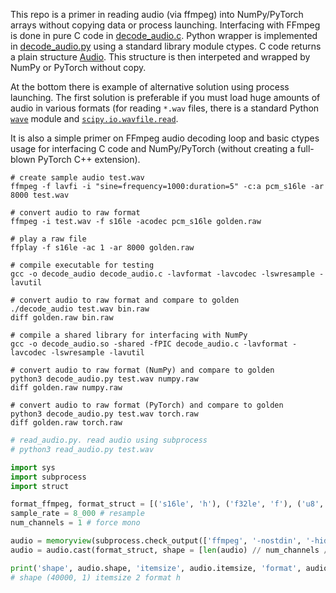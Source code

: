 This repo is a primer in reading audio (via ffmpeg) into NumPy/PyTorch arrays without copying data or process launching. Interfacing with FFmpeg is done in pure C code in [decode_audio.c](./decode_audio.c). Python wrapper is implemented in [decode_audio.py](./decode_audio.py) using a standard library module ctypes. C code returns a plain structure [Audio](./decode_audio.c#L12-L20). This structure is then interpeted and wrapped by NumPy or PyTorch without copy.

At the bottom there is example of alternative solution using process launching. The first solution is preferable if you must load huge amounts of audio in various formats (for reading `*.wav` files, there is a standard Python [`wave`](https://docs.python.org/3/library/wave.html) module and [`scipy.io.wavfile.read`](https://docs.scipy.org/doc/scipy/reference/generated/scipy.io.wavfile.read.html).

It is also a simple primer on FFmpeg audio decoding loop and basic ctypes usage for interfacing C code and NumPy/PyTorch (without creating a full-blown PyTorch C++ extension).

```shell
# create sample audio test.wav
ffmpeg -f lavfi -i "sine=frequency=1000:duration=5" -c:a pcm_s16le -ar 8000 test.wav

# convert audio to raw format
ffmpeg -i test.wav -f s16le -acodec pcm_s16le golden.raw

# play a raw file
ffplay -f s16le -ac 1 -ar 8000 golden.raw

# compile executable for testing
gcc -o decode_audio decode_audio.c -lavformat -lavcodec -lswresample -lavutil

# convert audio to raw format and compare to golden
./decode_audio test.wav bin.raw
diff golden.raw bin.raw

# compile a shared library for interfacing with NumPy
gcc -o decode_audio.so -shared -fPIC decode_audio.c -lavformat -lavcodec -lswresample -lavutil

# convert audio to raw format (NumPy) and compare to golden
python3 decode_audio.py test.wav numpy.raw
diff golden.raw numpy.raw

# convert audio to raw format (PyTorch) and compare to golden
python3 decode_audio.py test.wav torch.raw
diff golden.raw torch.raw
```

```python
# read_audio.py. read audio using subprocess
# python3 read_audio.py test.wav

import sys
import subprocess
import struct

format_ffmpeg, format_struct = [('s16le', 'h'), ('f32le', 'f'), ('u8', 'B'), ('s8', 'b')][0]
sample_rate = 8_000 # resample
num_channels = 1 # force mono

audio = memoryview(subprocess.check_output(['ffmpeg', '-nostdin', '-hide_banner', '-nostats', '-loglevel', 'quiet', '-i', sys.argv[1], '-f', format_ffmpeg, '-ar', str(sample_rate), '-ac', str(num_channels), '-']))
audio = audio.cast(format_struct, shape = [len(audio) // num_channels // struct.calcsize(format_struct), num_channels])

print('shape', audio.shape, 'itemsize', audio.itemsize, 'format', audio.format)
# shape (40000, 1) itemsize 2 format h
```
